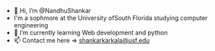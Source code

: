 - 👋 Hi, I’m @NandhuShankar
- I'm a sophmore at the University ofSouth Florida studying computer engineering
- 🌱 I’m currently learning Web development and python
- 📫 Contact me here => shankarkarkala@usf.edu

<!---
NandhuShankar/NandhuShankar is a ✨ special ✨ repository because its `README.md` (this file) appears on your GitHub profile.
You can click the Preview link to take a look at your changes.
--->
